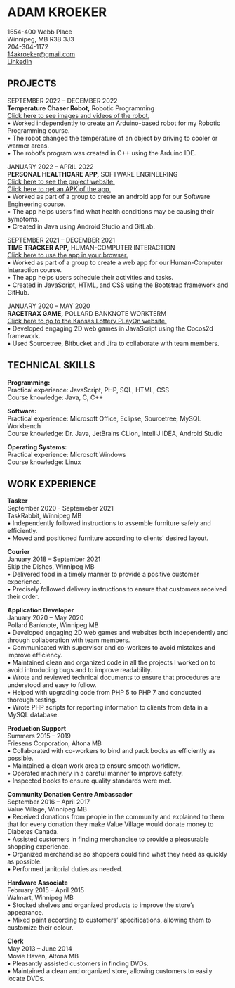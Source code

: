 # ADAM KROEKER  
1654-400 Webb Place  
Winnipeg, MB R3B 3J3  
204-304-1172  
14akroeker@gmail.com  
[LinkedIn](https://www.linkedin.com/in/adam-kroeker)  

## PROJECTS  
SEPTEMBER 2022 – DECEMBER 2022  
**Temperature Chaser Robot,** Robotic Programming  
[Click here to see images and videos of the robot.](https://drive.google.com/drive/folders/1Enr5P5ziI5ILpJkGsD8HMYNVRkxaqRI3?usp=share_link)  
• Worked independently to create an Arduino-based robot for my Robotic Programming course.  
• The robot changed the temperature of an object by driving to cooler or warmer areas.  
• The robot’s program was created in C++ using the Arduino IDE.  

JANUARY 2022 – APRIL 2022  
**PERSONAL HEALTHCARE APP,** SOFTWARE ENGINEERING  
[Click here to see the project website.](/PersonalHealthcareWebsite/)  
[Click here to get an APK of the app.](https://www.hellothere.rf.gd)  
• Worked as part of a group to create an android app for our Software Engineering course.  
• The app helps users find what health conditions may be causing their symptoms.  
• Created in Java using Android Studio and GitLab.  

SEPTEMBER 2021 – DECEMBER 2021  
**TIME TRACKER APP,** HUMAN-COMPUTER INTERACTION  
[Click here to use the app in your browser.](https://www.hellothere.rf.gd)  
• Worked as part of a group to create a web app for our Human-Computer Interaction course.  
• The app helps users schedule their activities and tasks.  
• Created in JavaScript, HTML, and CSS using the Bootstrap framework and GitHub.   

JANUARY 2020 – MAY 2020  
**RACETRAX GAME,** POLLARD BANKNOTE WORKTERM  
[Click here to go to the Kansas Lottery PLayOn website.](https://www.kslottery.com/PlayOn/index.html)  
• Developed engaging 2D web games in JavaScript using the Cocos2d framework.  
• Used Sourcetree, Bitbucket and Jira to collaborate with team members.  

## TECHNICAL SKILLS  
**Programming:**  
Practical experience: JavaScript, PHP, SQL, HTML, CSS  
Course knowledge: Java, C, C++  

**Software:**  
Practical experience: Microsoft Office, Eclipse, Sourcetree, MySQL Workbench  
Course knowledge: Dr. Java, JetBrains CLion, IntelliJ IDEA, Android Studio  

**Operating Systems:**  
Practical experience: Microsoft Windows  
Course knowledge: Linux  

## WORK EXPERIENCE  
**Tasker**  
September 2020 - Septemeber 2021  
TaskRabbit, Winnipeg MB  
• Independently followed instructions to assemble furniture safely and efficiently.  
• Moved and positioned furniture according to clients' desired layout.  

**Courier**  
January 2018 – September 2021  
Skip the Dishes, Winnipeg MB  
• Delivered food in a timely manner to provide a positive customer experience.  
• Precisely followed delivery instructions to ensure that customers received their order.  

**Application Developer**  
January 2020 – May 2020  
Pollard Banknote, Winnipeg MB  
• Developed engaging 2D web games and websites both independently and through collaboration with team members.  
• Communicated with supervisor and co-workers to avoid mistakes and improve efficiency.  
• Maintained clean and organized code in all the projects I worked on to avoid introducing bugs and to improve readability.  
• Wrote and reviewed technical documents to ensure that procedures are understood and easy to follow.  
• Helped with upgrading code from PHP 5 to PHP 7 and conducted thorough testing.  
• Wrote PHP scripts for reporting information to clients from data in a MySQL database.  

**Production Support**  
Summers 2015 – 2019  
Friesens Corporation, Altona MB  
• Collaborated with co-workers to bind and pack books as efficiently as possible.  
• Maintained a clean work area to ensure smooth workflow.  
• Operated machinery in a careful manner to improve safety.  
• Inspected books to ensure quality standards were met.  

**Community Donation Centre Ambassador**  
September 2016 – April 2017  
Value Village, Winnipeg MB  
• Received donations from people in the community and explained to them that for every donation they make Value Village would donate money to Diabetes Canada.  
• Assisted customers in finding merchandise to provide a pleasurable shopping experience.  
• Organized merchandise so shoppers could find what they need as quickly as possible.  
• Performed janitorial duties as needed.  

**Hardware Associate**  
February 2015 – April 2015  
Walmart, Winnipeg MB  
• Stocked shelves and organized products to improve the store’s appearance.  
• Mixed paint according to customers’ specifications, allowing them to customize their colour.  

**Clerk**  
May 2013 – June 2014  
Movie Haven, Altona MB  
• Pleasantly assisted customers in finding DVDs.  
• Maintained a clean and organized store, allowing customers to easily locate DVDs.  
